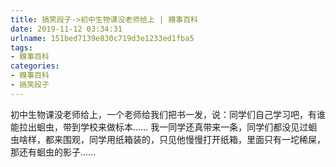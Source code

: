 ```yaml
---
title: 搞笑段子->初中生物课没老师给上 | 糗事百科
date: 2019-11-12 03:34:31
urlname: 151bed7139e830c719d3e1233ed1fba5
tags: 
- 糗事百科
categories:
- 糗事百科
- 搞笑段子
---
```

初中生物课没老师给上，一个老师给我们把书一发，说：同学们自己学习吧，有谁能拉出蛔虫，带到学校来做标本……    我一同学还真带来一条，同学们都没见过蛔虫啥样，都来围观，同学用纸箱装的，只见他慢慢打开纸箱，里面只有一坨稀屎，那还有蛔虫的影子……


